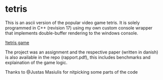 # tetris
This is an ascii version of the popular video game tetris. It is solely programmed in C++ (revision 17) using my own custom console wrapper that implements double-buffer rendering to the windows console.

[!tetris game](https://i.imgur.com/rO5jlLs.png)

The project was an assignment and the respective paper (written in danish) is also available in the repo (rapport.pdf), this includes benchmarks and explaination of the game logic.

Thanks to @Justas Masiulis for nitpicking some parts of the code
